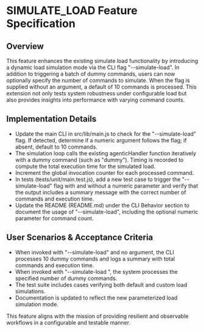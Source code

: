 # SIMULATE_LOAD Feature Specification

## Overview
This feature enhances the existing simulate load functionality by introducing a dynamic load simulation mode via the CLI flag "--simulate-load". In addition to triggering a batch of dummy commands, users can now optionally specify the number of commands to simulate. When the flag is supplied without an argument, a default of 10 commands is processed. This extension not only tests system robustness under configurable load but also provides insights into performance with varying command counts.

## Implementation Details
- Update the main CLI in src/lib/main.js to check for the "--simulate-load" flag. If detected, determine if a numeric argument follows the flag; if absent, default to 10 commands.
- The simulation loop calls the existing agenticHandler function iteratively with a dummy command (such as "dummy"). Timing is recorded to compute the total execution time for the simulated load.
- Increment the global invocation counter for each processed command.
- In tests (tests/unit/main.test.js), add a new test case to trigger the "--simulate-load" flag with and without a numeric parameter and verify that the output includes a summary message with the correct number of commands and execution time.
- Update the README (README.md) under the CLI Behavior section to document the usage of "--simulate-load", including the optional numeric parameter for command count.

## User Scenarios & Acceptance Criteria
- When invoked with "--simulate-load" and no argument, the CLI processes 10 dummy commands and logs a summary with total commands and execution time.
- When invoked with "--simulate-load <number>", the system processes the specified number of dummy commands.
- The test suite includes cases verifying both default and custom load simulations.
- Documentation is updated to reflect the new parameterized load simulation mode.

This feature aligns with the mission of providing resilient and observable workflows in a configurable and testable manner.